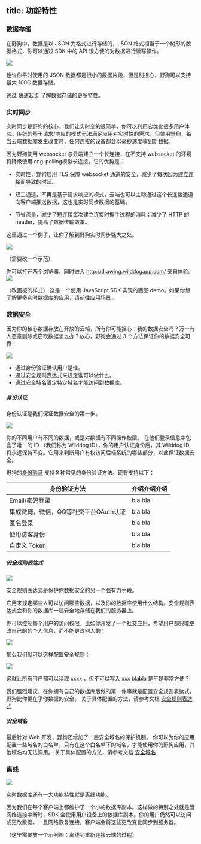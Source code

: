 title: 功能特性
---

### 数据存储

在野狗中，数据是以 JSON 为格式进行存储的，JSON 格式相当于一个树形的数据格式，你可以通过 SDK 中的 API 很方便的对数据进行读写操作。

![](http://7u2r36.com1.z0.glb.clouddn.com/16-8-18/41967848.jpg)

也许你平时使用的 JSON 数据都是很小的数据片段，但是别担心，野狗可以支持最大 100G 数据存储。

通过 [快速起步](http://daringfireball.net/projects/markdown/syntax) 了解数据存储的更多特性。

### 实时同步

实时同步是野狗的核心。我们让实时变的很简单，你可以利用它优化很多用户体验。传统的基于请求/响应的模式无法满足应用对实时性的需求，但使用野狗，每当云端数据库发生改变时，任何连接的设备都会以毫秒速度收到新数据。


因为野狗使用 websocket 与云端建立一个长连接，在不支持 websocket 的环境将降级使用long-polling模拟长连接。它的优势是：

* 实时性，野狗启用 TLS 保障 websocket 通道的安全，减少了每次因为建立连接而导致的时延。

* 双工通道，不再是基于请求响应的模式，云端也可以主动通过这个长连接通道向客户端推送数据，这也是实时同步数据的基础。

* 节省流量，减少了短连接每次建立连接时握手过程的消耗；减少了 HTTP 的 header，提高了数据传输效率。

这里通过一个例子，让你了解到野狗实时同步强大之处。

![](http://7u2r36.com1.z0.glb.clouddn.com/16-8-18/91691674.jpg)


（需要改一个示范）

你可以打开两个浏览器，同时进入 http://drawing.wilddogapp.com/  亲自体验:
![](http://7u2r36.com1.z0.glb.clouddn.com/16-8-18/55607911.jpg)


（改画板的样式）
这是一个使用 JavaScript SDK 实现的画图 demo。如果你想了解更多实时数据库的应用，请前往[应用场景](http://daringfireball.net/projects/markdown/syntax) 。

### 数据安全

因为你的核心数据存放在开放的云端，所有你可能担心：我的数据安全吗？万一有人恶意删除或窃取数据怎么办？放心，野狗会通过 3 个方法保证你的数据安全可靠：

![](http://7u2r36.com1.z0.glb.clouddn.com/16-8-18/43298064.jpg)

* 通过身份验证确认用户是谁。
* 通过安全规则表达式来规定谁可以做什么。
* 通过安全域名限定特定域名才能访问到数据库。



##### 身份认证

身份认证是我们保证数据安全的第一步。

![](http://7u2r36.com1.z0.glb.clouddn.com/16-8-18/33196242.jpg)

你的不同用户有不同的数据，或是对数据有不同操作权限。
在他们登录信息中包含了唯一的 ID （我们称为 Wilddog ID），你的用户认证身份后，其 Wilddog ID 将永远保持不变。它用来判断用户有权访问后端系统的哪些部分，以此保证数据安全。

野狗的[身份验证]() 支持各种常见的身份验证方法。现有支持以下：

身份验证方法  | 介绍介绍介绍
------------- | -------------
Email/密码登录  | bla bla
集成微博，微信，QQ等社交平台OAuth认证  | bla bla 
匿名登录 | bla bla
使用访客身份| bla bla 
自定义 Token| bla bla 



##### 安全规则表达式

![](http://7u2r36.com1.z0.glb.clouddn.com/16-8-18/42457934.jpg)

安全规则表达式是保护你数据安全的另一个强有力手段。

它用来规定哪些人可以访问哪些数据，以及你的数据库使用什么结构。安全规则表达式会和你的数据库一起安全地存储在我们的服务器上。

你可以控制每个用户的访问权限。比如你开发了一个社交应用，希望用户都只能更改自己的的个人信息，而不能更改别人的：

![](http://7u2r36.com1.z0.glb.clouddn.com/16-8-18/71674491.jpg)

那么我们就可以这样配置安全规则：

![](http://7u2r36.com1.z0.glb.clouddn.com/16-8-18/55654759.jpg)

这就让所有用户都可以读取 xxxx ，但不可以写入  xxx blabla  是不是非常方便？

我们强烈建议，在你拥有自己的数据库后做的第一件事就是配置安全规则表达式。野狗比你更在乎你数据的安全。
关于具体配置的方法，请参考文档 [安全规则表达式]()


##### 安全域名

最后针对 Web 开发，野狗还增加了一层安全域名的保护机制。
你可以为你的应用配置一些域名的白名单，只有在这个白名单下的域名，才能使用你的野狗应用，其他域名均无法调用。
关于具体配置的方法，请参考文档 [安全域名]()

### 离线

![](http://7u2r36.com1.z0.glb.clouddn.com/16-8-18/65615087.jpg)

实时数据库还有一大功能特性就是离线功能。

因为我们在每个客户端上都维护了一个小的数据库副本。这样做的特别之处就是当网络连接中断时，SDK 会使用用户设备上的数据库副本。你的用户仍然可以访问或更改数据，一旦网络恢复连接，客户端会将这些更改变化同步到服务器。


（这里需要放一个示例图：离线到重新连接云端的过程）




